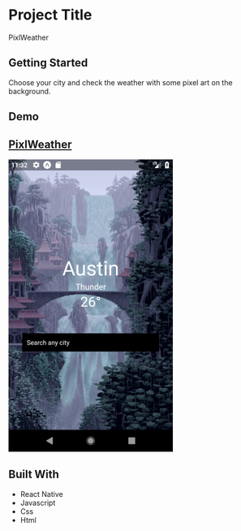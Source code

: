 # Project Title

PixlWeather

## Getting Started

Choose your city and check the weather with some pixel art on the background.

## Demo

## [PixlWeather](https://dedd.co)

![PixlWeather](/images/pixl.png?raw=true "PixlWeather")

## Built With

* React Native
* Javascript
* Css
* Html
